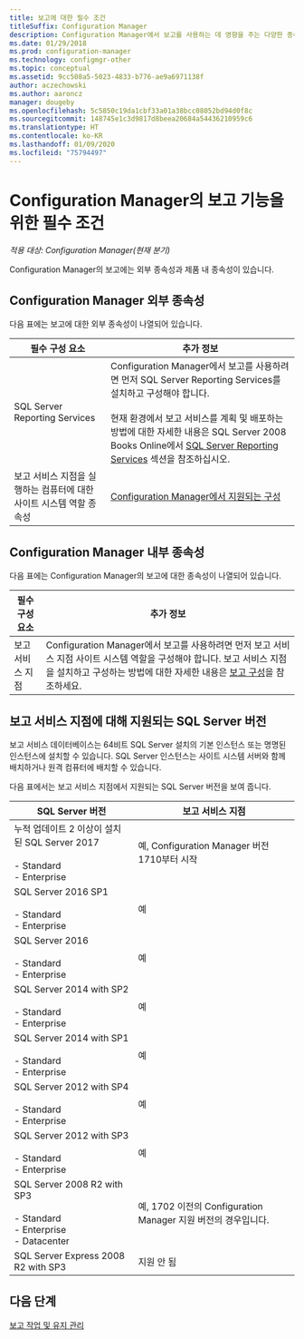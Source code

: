 ```yaml
---
title: 보고에 대한 필수 조건
titleSuffix: Configuration Manager
description: Configuration Manager에서 보고를 사용하는 데 영향을 주는 다양한 종속성을 이해합니다.
ms.date: 01/29/2018
ms.prod: configuration-manager
ms.technology: configmgr-other
ms.topic: conceptual
ms.assetid: 9cc508a5-5023-4833-b776-ae9a6971138f
author: aczechowski
ms.author: aaroncz
manager: dougeby
ms.openlocfilehash: 5c5850c19da1cbf33a01a38bcc08052bd94d0f8c
ms.sourcegitcommit: 148745e1c3d9817d8beea20684a54436210959c6
ms.translationtype: HT
ms.contentlocale: ko-KR
ms.lasthandoff: 01/09/2020
ms.locfileid: "75794497"
---
```

# <a name="prerequisites-for-reporting-in-configuration-manager"></a>Configuration Manager의 보고 기능을 위한 필수 조건

*적용 대상: Configuration Manager(현재 분기)*

Configuration Manager의 보고에는 외부 종속성과 제품 내 종속성이 있습니다.  

## <a name="dependencies-external-to-configuration-manager"></a>Configuration Manager 외부 종속성  
 다음 표에는 보고에 대한 외부 종속성이 나열되어 있습니다.  

|필수 구성 요소|추가 정보|  
|------------------|----------------------|  
|SQL Server Reporting Services|Configuration Manager에서 보고를 사용하려면 먼저 SQL Server Reporting Services를 설치하고 구성해야 합니다.<br /><br /> 현재 환경에서 보고 서비스를 계획 및 배포하는 방법에 대한 자세한 내용은 SQL Server 2008 Books Online에서 [SQL Server Reporting Services](https://go.microsoft.com/fwlink/p/?LinkId=212032) 섹션을 참조하십시오.|  
|보고 서비스 지점을 실행하는 컴퓨터에 대한 사이트 시스템 역할 종속성|[Configuration Manager에서 지원되는 구성](../../../core/plan-design/configs/supported-configurations.md)|  

## <a name="dependencies-internal-to-configuration-manager"></a>Configuration Manager 내부 종속성  
 다음 표에는 Configuration Manager의 보고에 대한 종속성이 나열되어 있습니다.  

|필수 구성 요소|추가 정보|  
|------------------|----------------------|  
|보고 서비스 지점|Configuration Manager에서 보고를 사용하려면 먼저 보고 서비스 지점 사이트 시스템 역할을 구성해야 합니다. 보고 서비스 지점을 설치하고 구성하는 방법에 대한 자세한 내용은 [보고 구성](../../../core/servers/manage/configuring-reporting.md)을 참조하세요.|  

## <a name="supported-sql-server-versions-for-the-reporting-services-point"></a>보고 서비스 지점에 대해 지원되는 SQL Server 버전  
 보고 서비스 데이터베이스는 64비트 SQL Server 설치의 기본 인스턴스 또는 명명된 인스턴스에 설치할 수 있습니다. SQL Server 인스턴스는 사이트 시스템 서버와 함께 배치하거나 원격 컴퓨터에 배치할 수 있습니다.  

 다음 표에서는 보고 서비스 지점에서 지원되는 SQL Server 버전을 보여 줍니다.  

|SQL Server 버전|보고 서비스 지점|  
|------------------------|------------------------------|
|누적 업데이트 2 이상이 설치된 SQL Server 2017<br /><br /> -   Standard<br />-   Enterprise|예, Configuration Manager 버전 1710부터 시작|  
|SQL Server 2016 SP1<br /><br /> -   Standard<br />-   Enterprise|예| 
|SQL Server 2016<br /><br /> -   Standard<br />-   Enterprise|예|
|SQL Server 2014 with SP2<br /><br /> -   Standard<br />-   Enterprise|예|
|SQL Server 2014 with SP1<br /><br /> -   Standard<br />-   Enterprise|예|
|SQL Server 2012 with SP4 <br /><br /> -   Standard<br />-   Enterprise|예|  
|SQL Server 2012 with SP3 <br /><br /> -   Standard<br />-   Enterprise|예|  
|SQL Server 2008 R2 with SP3<br /><br /> -   Standard<br />-   Enterprise<br />-   Datacenter|예, 1702 이전의 Configuration Manager 지원 버전의 경우입니다.|  
|SQL Server Express 2008 R2 with SP3|지원 안 됨| 




## <a name="next-steps"></a>다음 단계
[보고 작업 및 유지 관리](operations-and-maintenance-for-reporting.md)
